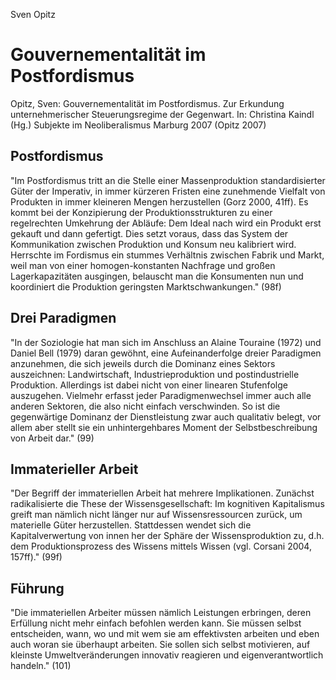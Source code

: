 Sven Opitz

Gouvernementalität im Postfordismus
===================================
Opitz, Sven: Gouvernementalität im Postfordismus. Zur Erkundung unternehmerischer Steuerungsregime der Gegenwart.
In: Christina Kaindl (Hg.)
Subjekte im Neoliberalismus
Marburg 2007
(Opitz 2007)

Postfordismus
-------------
"Im Postfordismus tritt an die Stelle einer Massenproduktion standardisierter Güter der Imperativ, in immer kürzeren Fristen eine zunehmende Vielfalt von Produkten in immer kleineren Mengen herzustellen (Gorz 2000, 41ff). Es kommt bei der Konzipierung der Produktionsstrukturen zu einer regelrechten Umkehrung der Abläufe: Dem Ideal nach wird ein Produkt erst gekauft und dann gefertigt. Dies setzt voraus, dass das System der Kommunikation zwischen Produktion und Konsum neu kalibriert wird. Herrschte im Fordismus ein stummes Verhältnis zwischen Fabrik und Markt, weil man von einer homogen-konstanten Nachfrage und großen Lagerkapazitäten ausgingen, belauscht man die Konsumenten nun und koordiniert die Produktion geringsten Marktschwankungen."
(98f)

Drei Paradigmen
---------------
"In der Soziologie hat man sich im Anschluss an Alaine Touraine (1972) und Daniel Bell (1979) daran gewöhnt, eine Aufeinanderfolge dreier Paradigmen anzunehmen, die sich jeweils durch die Dominanz eines Sektors auszeichnen: Landwirtschaft, Industrieproduktion und postindustrielle Produktion. Allerdings ist dabei nicht von einer linearen Stufenfolge auszugehen. Vielmehr erfasst jeder Paradigmenwechsel immer auch alle anderen Sektoren, die also nicht einfach verschwinden. So ist die gegenwärtige Dominanz der Dienstleistung zwar auch qualitativ belegt, vor allem aber stellt sie ein unhintergehbares Moment der Selbstbeschreibung von Arbeit dar."
(99)

Immaterieller Arbeit
--------------------
"Der Begriff der immateriellen Arbeit hat mehrere Implikationen. Zunächst radikalisierte die These der Wissensgesellschaft: Im kognitiven Kapitalismus greift man nämlich nicht länger nur auf Wissensressourcen zurück, um materielle Güter herzustellen. Stattdessen wendet sich die Kapitalverwertung von innen her der Sphäre der Wissensproduktion zu, d.h. dem Produktionsprozess des Wissens mittels Wissen (vgl. Corsani 2004, 157ff)."
(99f)

Führung
-------
"Die immateriellen Arbeiter müssen nämlich Leistungen erbringen, deren Erfüllung nicht mehr einfach befohlen werden kann. Sie müssen selbst entscheiden, wann, wo und mit wem sie am effektivsten arbeiten und eben auch woran sie überhaupt arbeiten. Sie sollen sich selbst motivieren, auf kleinste Umweltveränderungen innovativ reagieren und eigenverantwortlich handeln."
(101)
